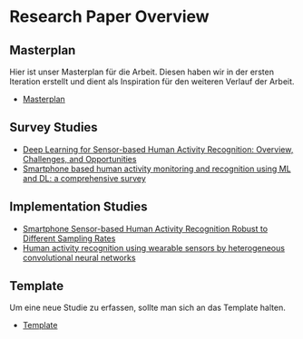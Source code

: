 # Research Paper Overview

## Masterplan
Hier ist unser Masterplan für die Arbeit. Diesen haben wir in der ersten Iteration erstellt und dient als Inspiration für den weiteren Verlauf der Arbeit.
- [Masterplan](Masterplan.md)

## Survey Studies
- [Deep Learning for Sensor-based Human Activity Recognition: Overview, Challenges, and Opportunities](Chen_2021.md)
- [Smartphone based human activity monitoring and recognition using ML and DL: a comprehensive survey](Thakur_Biswas_2020.md)

## Implementation Studies
-  [Smartphone Sensor-based Human Activity Recognition Robust to Different Sampling Rates](Hasegawa_2021.md)
-  [Human activity recognition using wearable sensors by heterogeneous convolutional neural networks](Chaolei_Han_2022.md)

## Template
Um eine neue Studie zu erfassen, sollte man sich an das Template halten.
- [Template](_template_.md)
